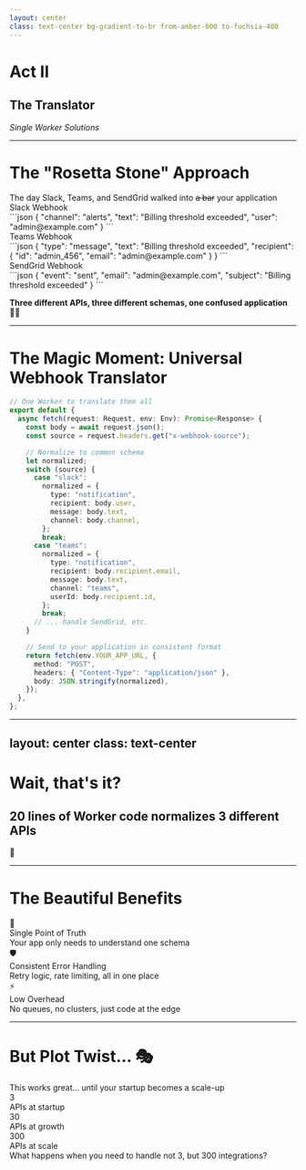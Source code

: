 ```yaml
---
layout: center
class: text-center bg-gradient-to-br from-amber-600 to-fuchsia-400
---
```


# Act II

## The Translator

_Single Worker Solutions_

<!-- speaker:
"Act Two: The Translator."
Now we're going to see how moving integration logic to the edge simplifies everything.
Tone: Excitement building — this is where things get interesting.
Transition: "Let me show you what happens when Slack, Teams, and SendGrid walk into your application..."
-->

---

# The "Rosetta Stone" Approach

<style scoped>
.rosetta-code code {
  font-size: 0.55rem !important;
}
</style>

<div class="text-lg mb-8 font-bold">The day Slack, Teams, and SendGrid walked into <s>a bar</s> your application</div>

<div class="grid grid-cols-3 gap-4 mb-8 rosetta-code">

<div v-click="1" class="p-4 bg-purple-100 dark:bg-violet-500 rounded-lg">
<div class="font-bold">Slack Webhook</div>
<div class="mt-2 font-mono">
```json
{
  "channel": "alerts",
  "text": "Billing threshold exceeded",
  "user": "admin@example.com"
}
```
</div>
</div>

<div v-click="2" class="p-4 bg-sky-100 dark:bg-sky-600 rounded-lg">
<div class="font-bold">Teams Webhook</div>
<div class="mt-2 font-mono">
```json
{
  "type": "message",
  "text": "Billing threshold exceeded",
  "recipient": {
    "id": "admin_456",
    "email": "admin@example.com"
  }
}
```
</div>
</div>

<div v-click="3" class="p-4 bg-emerald-100 dark:bg-emerald-600 rounded-lg">
<div class="font-bold">SendGrid Webhook</div>
<div class="mt-2 font-mono">
```json
{
  "event": "sent",
  "email": "admin@example.com",
  "subject": "Billing threshold exceeded"
}
```
</div>
</div>

</div>

<v-click at="4">

**Three different APIs, three different schemas, one confused application** 😵‍💫

</v-click>

<!-- speaker:
"Look at these three webhooks. Same event — someone crossed a billing threshold."
"Slack wants channel and user. Teams nests everything in a recipient object. SendGrid? Completely different world with 'event' and 'subject'."
"This is the daily reality of API integration. You're not building features — you're building a museum of other people's design decisions."
"Your application becomes a tour guide: 'Over here we have the Slack format from 2019, and this one is Teams 2.0 schema...'"
Pause for laughs: "Three different APIs, three different schemas, one very confused application."
Tone: Shared pain — everyone's written this adapter code.
Transition: "But watch what happens when we put one Worker in front of all this chaos..."
-->

---

# The Magic Moment: Universal Webhook Translator

```typescript {1-5|7-17|18-26|all}{maxHeight:'400px'}
// One Worker to translate them all
export default {
  async fetch(request: Request, env: Env): Promise<Response> {
    const body = await request.json();
    const source = request.headers.get("x-webhook-source");

    // Normalize to common schema
    let normalized;
    switch (source) {
      case "slack":
        normalized = {
          type: "notification",
          recipient: body.user,
          message: body.text,
          channel: body.channel,
        };
        break;
      case "teams":
        normalized = {
          type: "notification",
          recipient: body.recipient.email,
          message: body.text,
          channel: "teams",
          userId: body.recipient.id,
        };
        break;
      // ... handle SendGrid, etc.
    }

    // Send to your application in consistent format
    return fetch(env.YOUR_APP_URL, {
      method: "POST",
      headers: { "Content-Type": "application/json" },
      body: JSON.stringify(normalized),
    });
  },
};
```

<!-- speaker:
"One Worker to translate them all. Lord of the Rings reference intentional."
"Here's the magic: we read the webhook source from a header, switch on it, and normalize everything to one schema."
"Slack says 'user'? We call it 'recipient'. Teams has nested objects? Flatten them. SendGrid's weird 'event' field? Convert it."
"And here's the kicker..." Pause: "20 lines of code. That's it."
"No Kafka. No consumer groups. No 3-engineer ops team. Just code running at the edge."
"The Worker sits between chaos and your application, and your application just sees one clean schema."
Tone: This is the 'aha' moment. Let it land.
Transition: "I know what you're thinking: 'Wait, that's really it?' Let me show you why this works..."
-->

---
layout: center
class: text-center
---

# Wait, that's it?

## 20 lines of Worker code normalizes 3 different APIs

<div v-click class="mt-8 text-2xl">🤯</div>

<!-- speaker:
"Wait, that's it?"
Let the audience react. "Yes. 20 lines of Worker code normalizes 3 different APIs."
Pause for effect. Show the mind-blown emoji.
Tone: Playful, letting the simplicity sink in.
Transition: "Let me show you why this is so powerful..."
-->

---

# The Beautiful Benefits

<div class="grid grid-cols-2 gap-8 mt-8">

<div class="space-y-6">

<div v-click="1" class="flex items-start space-x-4">
<div class="text-2xl">🎯</div>
<div>
<div class="font-bold">Single Point of Truth</div>
<div class="text-sm opacity-75">Your app only needs to understand one schema</div>
</div>
</div>

<div v-click="2" class="flex items-start space-x-4">
<div class="text-2xl">🛡️</div>
<div>
<div class="font-bold">Consistent Error Handling</div>
<div class="text-sm opacity-75">Retry logic, rate limiting, all in one place</div>
</div>
</div>

<div v-click="3" class="flex items-start space-x-4">
<div class="text-2xl">⚡</div>
<div>
<div class="font-bold">Low Overhead</div>
<div class="text-sm opacity-75">No queues, no clusters, just code at the edge</div>
</div>
</div>

</div>

<div v-click="4">

<script setup>
const webhookDiagram = `
webhook1: {
  label: Slack Webhook
  style: { fill: '#cc85aa' }
}
webhook2: {
  label: Teams Webhook
  style: { fill: '#a691d5' }
}
webhook3: {
  label: SendGrid Webhook
  style: { fill: '#8a9add' }
}
translator: {
  label: Worker Translator
  style: { fill: '#F48120' }
}
app: {
  label: Your App Happy and Simple
  style: { fill: '#5db28e' }
}

app -> translator: One Unified Schema
translator -> webhook1: Different Schemas
translator -> webhook2: Different Schemas
translator -> webhook3: Different Schemas`
</script>

<D2Diagram
  :code="webhookDiagram"
  max-height="300px"
/>

</div>

</div>

<!-- speaker:
"Single point of truth. Your application wakes up one day and only knows one schema. It doesn't care if Slack changes their API version."
"Consistent error handling. Rate limits? Retries? Circuit breakers? All in one place, not scattered across 47 adapters."
"Low overhead. Remember those 3 engineers keeping Kafka alive? They're building features now."
Point to diagram: "All these webhooks hit the Worker. The Worker speaks to your app in one language. Your app is blissfully ignorant of the chaos."
"This is the beauty of edge translation — the complexity lives where it belongs, not in your core application."
Tone: Building conviction — this is the right pattern.
Transition: "But here's where the story gets interesting. This works great... until it doesn't."
-->

---

# But Plot Twist... 🎭

<v-click>

<div class="text-center text-2xl mb-8">
This works great... until your startup becomes a scale-up
</div>

</v-click>

<v-click>

<div class="grid grid-cols-3 gap-4 text-center">
<div class="p-6 bg-sky-100 dark:bg-sky-600 rounded-lg">
<div class="text-4xl mb-2">3</div>
<div class="text-sm">APIs at startup</div>
</div>

<div class="p-6 bg-amber-100 dark:bg-amber-500 rounded-lg">
<div class="text-4xl mb-2">30</div>
<div class="text-sm">APIs at growth</div>
</div>

<div class="p-6 bg-rose-100 dark:bg-rose-600 rounded-lg">
<div class="text-4xl mb-2">300</div>
<div class="text-sm">APIs at scale</div>
</div>
</div>

</v-click>

<v-click>

<div class="mt-12 text-center text-xl">
<span class="font-bold">What happens when you need to handle not 3, but 300 integrations?</span>
</div>

</v-click>

<!-- speaker:
"Plot twist time."
"This works beautifully when you're a startup with 3 APIs. Seed round closes, you're at 30. Series B hits, suddenly you're at 300."
"And here's the real problem: it's not just 300 APIs. It's 300 APIs times N customers, and every customer wants it configured differently."
"Customer A wants Slack messages to go to #engineering. Customer B wants them in #ops. Customer C wants them filtered by severity first."
Let that sink in: "What happens when you need to handle not 3, but 300 integrations, times thousands of customers?"
"That switch statement? It's now 50,000 lines long and nobody wants to touch it."
Tone: The stakes just got real.
Transition: "That's where we need to talk about Workers for Platforms and what Shopify figured out..."
-->
